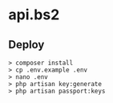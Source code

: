 # api.bs2

## Deploy

```
> composer install
> cp .env.example .env
> nano .env
> php artisan key:generate
> php artisan passport:keys
```
